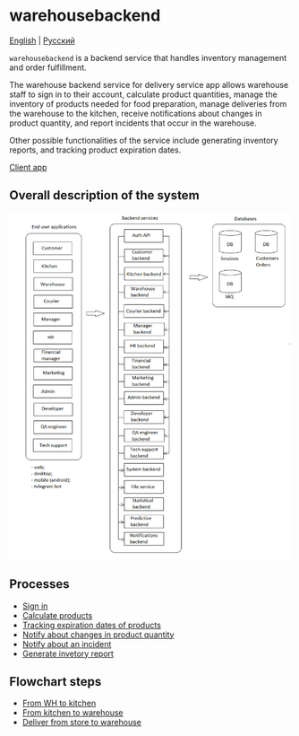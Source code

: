 # warehousebackend 

[English](warehousebackend.md) | [Русский](warehousebackend.ru.md)

`warehousebackend` is a backend service that handles inventory management and order fulfillment.

The warehouse backend service for delivery service app allows warehouse staff to sign in to their account, calculate product quantities, manage the inventory of products needed for food preparation, manage deliveries from the warehouse to the kitchen, receive notifications about changes in product quantity, and report incidents that occur in the warehouse.

Other possible functionalities of the service include generating inventory reports, and tracking product expiration dates.

[Client app](../frontend/warehouseclient.md)

## Overall description of the system 

![system_overall](../img/system_overall.png)

## Processes 

- [Sign in](../processes/auth/signin.md)
- [Calculate products](../processes/warehouse/calculateproducts.md)
- [Tracking expiration dates of products](../processes/warehouse/trackexpirationdate.md)
- [Notify about changes in product quantity](../processes/warehouse/notifyproductqtychanges.md)
- [Notify about an incident](../processes/systembackend/reportincident.md)
- [Generate invetory report](../processes/warehouse/inventoryreport.md)

## Flowchart steps

- [From WH to kitchen](../flowchartsteps/delivering/wh2kitchen.md)
- [From kitchen to warehouse](../flowchartsteps/delivering/kitchen2wh.md)
- [Deliver from store to warehouse](../flowchartsteps/delivering/store2wh.md)
